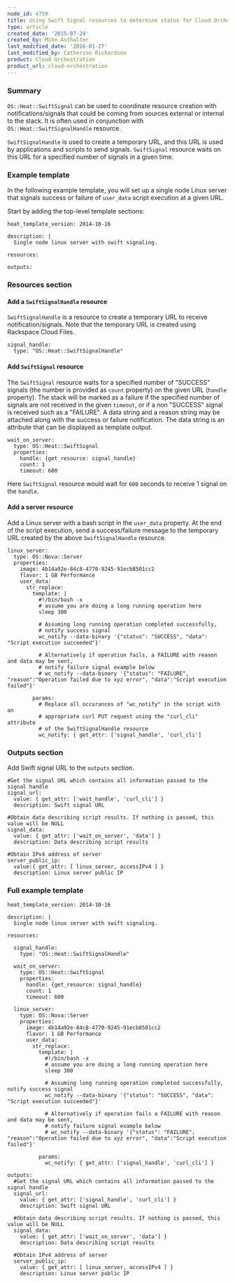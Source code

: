 ```yaml
---
node_id: 4759
title: Using Swift Signal resources to determine status for Cloud Orchestration user data scripts
type: article
created_date: '2015-07-24'
created_by: Mike Asthalter
last_modified_date: '2016-01-27'
last_modified_by: Catherine Richardson
product: Cloud Orchestration
product_url: cloud-orchestration
---
```


### Summary ###

`OS::Heat::SwiftSignal` can be used to coordinate resource creation with
notifications/signals that could be coming from sources external or
internal to the stack. It is often used in conjunction with
`OS::Heat::SwiftSignalHandle` resource.

`SwiftSignalHandle` is used to create a temporary URL, and this URL is
used by applications and scripts to send signals. `SwiftSignal` resource
waits on this URL for a specified number of signals in a given time.



### Example template ###

In the following example template, you will set up a single node Linux
server that signals success or failure of `user_data` script execution
at a given URL.

Start by adding the top-level template sections:



    heat_template_version: 2014-10-16

    description: |
      Single node linux server with swift signaling.

    resources:

    outputs:



### Resources section ###

#### Add a `SwiftSignalHandle` resource ####

`SwiftSignalHandle` is a resource to create a temporary URL to receive
notification/signals. Note that the temporary URL is created using
Rackspace Cloud Files.


    signal_handle:
      type: "OS::Heat::SwiftSignalHandle"

#### Add `SwiftSignal` resource ####

The `SwiftSignal` resource waits for a specified number of "SUCCESS"
signals (the number is provided as `count` property) on the given URL
(`handle` property). The stack will be marked as a failure if the
specified number of signals are not received in the given `timeout`, or
if a non "SUCCESS" signal is received such as a "FAILURE". A data string
and a reason string may be attached along with the success or failure
notification. The data string is an attribute that can be displayed as
template output.

    wait_on_server:
      type: OS::Heat::SwiftSignal
      properties:
        handle: {get_resource: signal_handle}
        count: 1
        timeout: 600

Here `SwiftSignal` resource would wait for `600` seconds to receive 1
signal on the `handle`.


#### Add a server resource ####

Add a Linux server with a bash script in the `user_data` property. At
the end of the script execution, send a success/failure message to the
temporary URL created by the above `SwiftSignalHandle` resource.


    linux_server:
      type: OS::Nova::Server
      properties:
        image: 4b14a92e-84c8-4770-9245-91ecb8501cc2
        flavor: 1 GB Performance
        user_data:
          str_replace:
            template: |
              #!/bin/bash -x
              # assume you are doing a long running operation here
              sleep 300

              # Assuming long running operation completed successfully,
              # notify success signal
              wc_notify --data-binary '{"status": "SUCCESS", "data": "Script execution succeeded"}'

              # Alternatively if operation fails, a FAILURE with reason and data may be sent,
              # notify failure signal example below
              # wc_notify --data-binary '{"status": "FAILURE", "reason":"Operation failed due to xyz error", "data":"Script execution failed"}'

            params:
              # Replace all occurances of "wc_notify" in the script with an
              # appropriate curl PUT request using the "curl_cli" attribute
              # of the SwiftSignalHandle resource
              wc_notify: { get_attr: ['signal_handle', 'curl_cli']

### Outputs section ###

Add Swift signal URL to the `outputs` section.

    #Get the signal URL which contains all information passed to the signal handle
    signal_url:
      value: { get_attr: ['wait_handle', 'curl_cli'] }
      description: Swift signal URL

    #Obtain data describing script results. If nothing is passed, this value will be NULL
    signal_data:
      value: { get_attr: ['wait_on_server', 'data'] }
      description: Data describing script results

    #Obtain IPv4 address of server
    server_public_ip:
      value:{ get_attr: [ linux_server, accessIPv4 ] }
      description: Linux server public IP



### Full example template ###




    heat_template_version: 2014-10-16

    description: |
      Single node linux server with swift signaling.

    resources:

      signal_handle:
        type: "OS::Heat::SwiftSignalHandle"

      wait_on_server:
        type: OS::Heat::SwiftSignal
        properties:
          handle: {get_resource: signal_handle}
          count: 1
          timeout: 600

      linux_server:
        type: OS::Nova::Server
        properties:
          image: 4b14a92e-84c8-4770-9245-91ecb8501cc2
          flavor: 1 GB Performance
          user_data:
            str_replace:
              template: |
                #!/bin/bash -x
                # assume you are doing a long running operation here
                sleep 300

                # Assuming long running operation completed successfully, notify success signal
                wc_notify --data-binary '{"status": "SUCCESS", "data": "Script execution succeeded"}'

                # Alternatively if operation fails a FAILURE with reason and data may be sent,
                # notify failure signal example below
                # wc_notify --data-binary '{"status": "FAILURE", "reason":"Operation failed due to xyz error", "data":"Script execution failed"}'

              params:
                wc_notify: { get_attr: ['signal_handle', 'curl_cli'] }

    outputs:
      #Get the signal URL which contains all information passed to the signal handle
      signal_url:
        value: { get_attr: ['signal_handle', 'curl_cli'] }
        description: Swift signal URL

      #Obtain data describing script results. If nothing is passed, this value will be NULL
      signal_data:
        value: { get_attr: ['wait_on_server', 'data'] }
        description: Data describing script results

      #Obtain IPv4 address of server
      server_public_ip:
        value: { get_attr: [ linux_server, accessIPv4 ] }
        description: Linux server public IP
